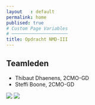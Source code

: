 ```yaml
---
layout   : default
permalink: home
publised: true
# Custom Page Variables
# ─────────────────────
title: Opdracht NMD-III
---
```


Teamleden
---------

 - Thibaut Dhaenens, 2CMO-GD
 - Steffi Boone, 2CMO-GD


<img src="../../assets/Images/30848532_10216410355040630_903861907627236590_o.jpg" class="round col-3">
<img src="../../assets/Images/17760215_10212767703250254_1504643583277174030_n.jpg" class="round col-3">